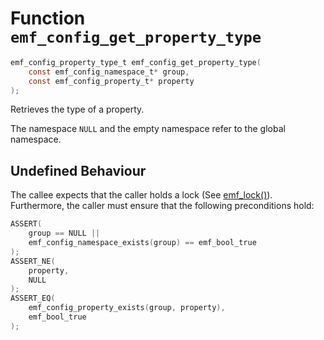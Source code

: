 # Function `emf_config_get_property_type`

```c
emf_config_property_type_t emf_config_get_property_type(
    const emf_config_namespace_t* group,
    const emf_config_property_t* property
);
```

Retrieves the type of a property.

The namespace `NULL` and the empty namespace refer to the global namespace.

## Undefined Behaviour

The callee expects that the caller holds a lock (See [emf_lock()](./fn.emf_lock.md)).  
Furthermore, the caller must ensure that the following preconditions hold:

```c
ASSERT(
    group == NULL ||
    emf_config_namespace_exists(group) == emf_bool_true
);
ASSERT_NE(
    property,
    NULL
);
ASSERT_EQ(
    emf_config_property_exists(group, property),
    emf_bool_true
);
```
